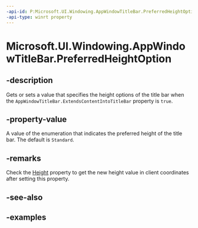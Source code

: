 ```yaml
---
-api-id: P:Microsoft.UI.Windowing.AppWindowTitleBar.PreferredHeightOption
-api-type: winrt property
---
```


# Microsoft.UI.Windowing.AppWindowTitleBar.PreferredHeightOption

<!--
public Microsoft.UI.Windowing.TitleBarHeightOption PreferredHeightOption { get; set; }
-->


## -description

Gets or sets a value that specifies the height options of the title bar when the `AppWindowTitleBar.ExtendsContentIntoTitleBar` property is `true`.

## -property-value

A value of the enumeration that indicates the preferred height of the title bar. The default is `Standard`.

## -remarks

Check the [Height](appwindowtitlebar_height.md) property to get the new height value in client coordinates after setting this property.

## -see-also

## -examples


